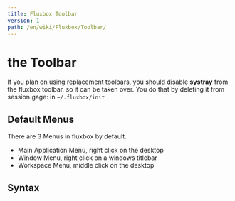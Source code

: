 ```yaml
---
title: Fluxbox Toolbar
version: 1
path: /en/wiki/Fluxbox/Toolbar/
---
```

# the Toolbar

If you plan on using replacement toolbars, you should disable **systray** from the fluxbox toolbar, so it can be taken over. You do that by deleting it from
session.gage:
in ``~/.fluxbox/init``

## Default Menus
There are 3 Menus in fluxbox by default.
- Main Application Menu, right click on the desktop
- Window Menu, right click on a windows titlebar
- Workspace Menu, middle click on the desktop

## Syntax
